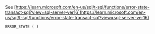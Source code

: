 See [https://learn.microsoft.com/en-us/sql/t-sql/functions/error-state-transact-sql?view=sql-server-ver16](https://learn.microsoft.com/en-us/sql/t-sql/functions/error-state-transact-sql?view=sql-server-ver16)
```
ERROR_STATE ( )
```

